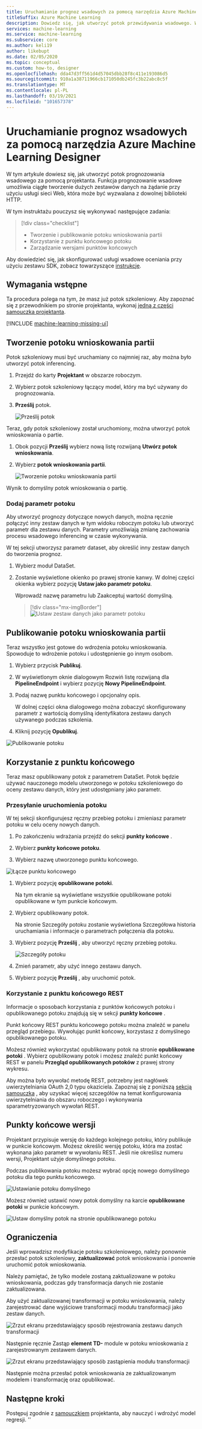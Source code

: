 ```yaml
---
title: Uruchamianie prognoz wsadowych za pomocą narzędzia Azure Machine Learning Designer
titleSuffix: Azure Machine Learning
description: Dowiedz się, jak utworzyć potok przewidywania wsadowego. Wdróż potok jako sparametryzowanej usługi sieci Web i Wyzwól ją z dowolnej biblioteki HTTP.
services: machine-learning
ms.service: machine-learning
ms.subservice: core
ms.author: keli19
author: likebupt
ms.date: 02/05/2020
ms.topic: conceptual
ms.custom: how-to, designer
ms.openlocfilehash: dda47d3ff561d4d57045dbb28f8c411e193086d5
ms.sourcegitcommit: 910a1a38711966cb171050db245fc3b22abc8c5f
ms.translationtype: MT
ms.contentlocale: pl-PL
ms.lasthandoff: 03/19/2021
ms.locfileid: "101657378"
---
```

# <a name="run-batch-predictions-using-azure-machine-learning-designer"></a>Uruchamianie prognoz wsadowych za pomocą narzędzia Azure Machine Learning Designer


W tym artykule dowiesz się, jak utworzyć potok prognozowania wsadowego za pomocą projektanta. Funkcja prognozowanie wsadowe umożliwia ciągłe tworzenie dużych zestawów danych na żądanie przy użyciu usługi sieci Web, która może być wyzwalana z dowolnej biblioteki HTTP.

W tym instruktażu pouczysz się wykonywać następujące zadania:

> [!div class="checklist"]
> * Tworzenie i publikowanie potoku wnioskowania partii
> * Korzystanie z punktu końcowego potoku
> * Zarządzanie wersjami punktów końcowych

Aby dowiedzieć się, jak skonfigurować usługi wsadowe oceniania przy użyciu zestawu SDK, zobacz towarzyszące [instrukcje](./tutorial-pipeline-batch-scoring-classification.md).

## <a name="prerequisites"></a>Wymagania wstępne

Ta procedura polega na tym, że masz już potok szkoleniowy. Aby zapoznać się z przewodnikiem po stronie projektanta, wykonaj [jedną z części samouczka projektanta](tutorial-designer-automobile-price-train-score.md). 

[!INCLUDE [machine-learning-missing-ui](../../includes/machine-learning-missing-ui.md)]

## <a name="create-a-batch-inference-pipeline"></a>Tworzenie potoku wnioskowania partii

Potok szkoleniowy musi być uruchamiany co najmniej raz, aby można było utworzyć potok inferencing.

1. Przejdź do karty **Projektant** w obszarze roboczym.

1. Wybierz potok szkoleniowy łączący model, który ma być używany do prognozowania.

1. **Prześlij** potok.

    ![Prześlij potok](./media/how-to-run-batch-predictions-designer/run-training-pipeline.png)

Teraz, gdy potok szkoleniowy został uruchomiony, można utworzyć potok wnioskowania o partie.

1. Obok pozycji **Prześlij** wybierz nową listę rozwijaną **Utwórz potok wnioskowania**.

1. Wybierz **potok wnioskowania partii**.

    ![Tworzenie potoku wnioskowania partii](./media/how-to-run-batch-predictions-designer/create-batch-inference.png)
    
Wynik to domyślny potok wnioskowania o partię. 

### <a name="add-a-pipeline-parameter"></a>Dodaj parametr potoku

Aby utworzyć prognozy dotyczące nowych danych, można ręcznie połączyć inny zestaw danych w tym widoku roboczym potoku lub utworzyć parametr dla zestawu danych. Parametry umożliwiają zmianę zachowania procesu wsadowego inferencing w czasie wykonywania.

W tej sekcji utworzysz parametr dataset, aby określić inny zestaw danych do tworzenia prognoz.

1. Wybierz moduł DataSet.

1. Zostanie wyświetlone okienko po prawej stronie kanwy. W dolnej części okienka wybierz pozycję **Ustaw jako parametr potoku**.
   
    Wprowadź nazwę parametru lub Zaakceptuj wartość domyślną.

    > [!div class="mx-imgBorder"]
    > ![Ustaw zestaw danych jako parametr potoku](./media/how-to-run-batch-predictions-designer/set-dataset-as-pipeline-parameter.png)

## <a name="publish-your-batch-inference-pipeline"></a>Publikowanie potoku wnioskowania partii

Teraz wszystko jest gotowe do wdrożenia potoku wnioskowania. Spowoduje to wdrożenie potoku i udostępnienie go innym osobom.

1. Wybierz przycisk **Publikuj**.

1. W wyświetlonym oknie dialogowym Rozwiń listę rozwijaną dla **PipelineEndpoint** i wybierz pozycję **Nowy PipelineEndpoint**.

1. Podaj nazwę punktu końcowego i opcjonalny opis.

    W dolnej części okna dialogowego można zobaczyć skonfigurowany parametr z wartością domyślną identyfikatora zestawu danych używanego podczas szkolenia.

1. Kliknij pozycję **Opublikuj**.

![Publikowanie potoku](./media/how-to-run-batch-predictions-designer/publish-inference-pipeline.png)


## <a name="consume-an-endpoint"></a>Korzystanie z punktu końcowego

Teraz masz opublikowany potok z parametrem DataSet. Potok będzie używać nauczonego modelu utworzonego w potoku szkoleniowego do oceny zestawu danych, który jest udostępniany jako parametr.

### <a name="submit-a-pipeline-run"></a>Przesyłanie uruchomienia potoku 

W tej sekcji skonfigurujesz ręczny przebieg potoku i zmieniasz parametr potoku w celu oceny nowych danych. 

1. Po zakończeniu wdrażania przejdź do sekcji **punkty końcowe** .

1. Wybierz **punkty końcowe potoku**.

1. Wybierz nazwę utworzonego punktu końcowego.

![Łącze punktu końcowego](./media/how-to-run-batch-predictions-designer/manage-endpoints.png)

1. Wybierz pozycję **opublikowane potoki**.

    Na tym ekranie są wyświetlane wszystkie opublikowane potoki opublikowane w tym punkcie końcowym.

1. Wybierz opublikowany potok.

    Na stronie Szczegóły potoku zostanie wyświetlona Szczegółowa historia uruchamiania i informacje o parametrach połączenia dla potoku. 
    
1. Wybierz pozycję **Prześlij** , aby utworzyć ręczny przebieg potoku.

    ![Szczegóły potoku](./media/how-to-run-batch-predictions-designer/submit-manual-run.png)
    
1. Zmień parametr, aby użyć innego zestawu danych.
    
1. Wybierz pozycję **Prześlij** , aby uruchomić potok.

### <a name="use-the-rest-endpoint"></a>Korzystanie z punktu końcowego REST

Informacje o sposobach korzystania z punktów końcowych potoku i opublikowanego potoku znajdują się w sekcji **punkty końcowe** .

Punkt końcowy REST punktu końcowego potoku można znaleźć w panelu przegląd przebiegu. Wywołując punkt końcowy, korzystasz z domyślnego opublikowanego potoku.

Możesz również wykorzystać opublikowany potok na stronie **opublikowane potoki** . Wybierz opublikowany potok i możesz znaleźć punkt końcowy REST w panelu **Przegląd opublikowanych potoków** z prawej strony wykresu. 

Aby można było wywołać metodę REST, potrzebny jest nagłówek uwierzytelniania OAuth 2,0 typu okaziciela. Zapoznaj się z poniższą [sekcją samouczka](tutorial-pipeline-batch-scoring-classification.md#publish-and-run-from-a-rest-endpoint) , aby uzyskać więcej szczegółów na temat konfigurowania uwierzytelniania do obszaru roboczego i wykonywania sparametryzowanych wywołań REST.

## <a name="versioning-endpoints"></a>Punkty końcowe wersji

Projektant przypisuje wersję do każdego kolejnego potoku, który publikuje w punkcie końcowym. Możesz określić wersję potoku, która ma zostać wykonana jako parametr w wywołaniu REST. Jeśli nie określisz numeru wersji, Projektant użyje domyślnego potoku.

Podczas publikowania potoku możesz wybrać opcję nowego domyślnego potoku dla tego punktu końcowego.

![Ustawianie potoku domyślnego](./media/how-to-run-batch-predictions-designer/set-default-pipeline.png)

Możesz również ustawić nowy potok domyślny na karcie **opublikowane potoki** w punkcie końcowym.

![Ustaw domyślny potok na stronie opublikowanego potoku](./media/how-to-run-batch-predictions-designer/set-new-default-pipeline.png)

## <a name="limitations"></a>Ograniczenia

Jeśli wprowadzisz modyfikacje potoku szkoleniowego, należy ponownie przesłać potok szkoleniowy, **zaktualizować**  potok wnioskowania i ponownie uruchomić potok wnioskowania.

Należy pamiętać, że tylko modele zostaną zaktualizowane w potoku wnioskowania, podczas gdy transformacja danych nie zostanie zaktualizowana.

Aby użyć zaktualizowanej transformacji w potoku wnioskowania, należy zarejestrować dane wyjściowe transformacji modułu transformacji jako zestaw danych.

![Zrzut ekranu przedstawiający sposób rejestrowania zestawu danych transformacji](./media/how-to-run-batch-predictions-designer/register-transformation-dataset.png)

Następnie ręcznie Zastąp **element TD-** module w potoku wnioskowania z zarejestrowanym zestawem danych.

![Zrzut ekranu przedstawiający sposób zastąpienia modułu transformacji](./media/how-to-run-batch-predictions-designer/replace-td-module-batch-inference-pipeline.png)

Następnie można przesłać potok wnioskowania ze zaktualizowanym modelem i transformację oraz opublikować.

## <a name="next-steps"></a>Następne kroki

Postępuj zgodnie z [samouczkiem](tutorial-designer-automobile-price-train-score.md) projektanta, aby nauczyć i wdrożyć model regresji.
''
